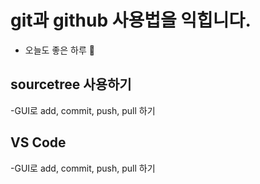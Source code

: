 # git과 github 사용법을 익힙니다.
- 오늘도 좋은 하루 💙

## sourcetree 사용하기
-GUI로 add, commit, push, pull 하기

## VS Code
-GUI로 add, commit, push, pull 하기